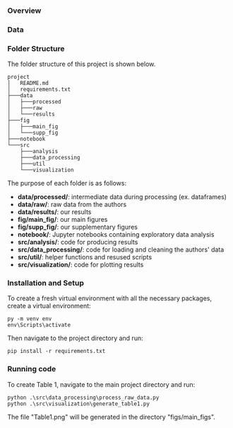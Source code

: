 ### Overview

### Data

### Folder Structure

The folder structure of this project is shown below.

```
project
│   README.md
│   requirements.txt
├───data
│   ├───processed
│   ├───raw
│   └───results
├───fig
│   ├───main_fig
│   └───supp_fig
├───notebook
└───src
    ├───analysis
    ├───data_processing
    ├───util
    └───visualization
```

The purpose of each folder is as follows:

* **data/processed/**: intermediate data during processing (ex. dataframes)
* **data/raw/**: raw data from the authors
* **data/results/**: our results
* **fig/main_fig/**: our main figures
* **fig/supp_fig/**: our supplementary figures
* **notebook/**: Jupyter notebooks containing exploratory data analysis
* **src/analysis/**: code for producing results
* **src/data_processing/**: code for loading and cleaning the authors' data
* **src/util/**: helper functions and resused scripts
* **src/visualization/**: code for plotting results


### Installation and Setup

To create a fresh virtual environment with all the necessary packages, create a virtual environment:

```
py -m venv env
env\Scripts\activate
```

Then navigate to the project directory and run:

```
pip install -r requirements.txt
```



### Running code

To create Table 1, navigate to the main project directory and run:

```
python .\src\data_processing\process_raw_data.py
python .\src\visualization\generate_table1.py
```

The file "Table1.png" will be generated in the directory "figs/main_figs".
